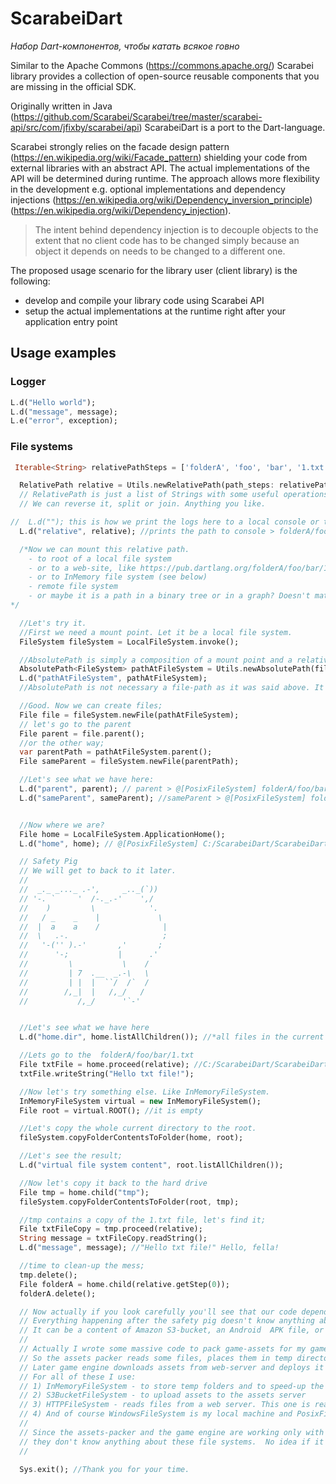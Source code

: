 # ScarabeiDart

*Набор Dart-компонентов, чтобы катать всякое говно*

Similar to the Apache Commons (https://commons.apache.org/) Scarabei library provides a collection of open-source reusable components that you are missing in the official SDK.

Originally written in Java (https://github.com/Scarabei/Scarabei/tree/master/scarabei-api/src/com/jfixby/scarabei/api) ScarabeiDart is a port to the Dart-language.

Scarabei strongly relies on the facade design pattern (https://en.wikipedia.org/wiki/Facade_pattern) shielding your code from external libraries with an abstract API. The actual implementations of the API will be determined during runtime. The approach allows more flexibility in the development e.g. optional implementations and dependency injections (https://en.wikipedia.org/wiki/Dependency_inversion_principle) (https://en.wikipedia.org/wiki/Dependency_injection).

> The intent behind dependency injection is to decouple objects to the extent that no client code has to be changed simply because an object it depends on needs to be changed to a different one.

The proposed usage scenario for the library user (client library) is the following:
 - develop and compile your library code using Scarabei API 
 - setup the actual implementations at the runtime right after your application entry point
 
## Usage examples
### Logger
```Dart
L.d("Hello world");
L.d("message", message);
L.e("error", exception);
```

### File systems
```Dart
 Iterable<String> relativePathSteps = ['folderA', 'foo', 'bar', '1.txt']; //some strings

  RelativePath relative = Utils.newRelativePath(path_steps: relativePathSteps);
  // RelativePath is just a list of Strings with some useful operations like: child(), parent(), beginsWith() and so on.
  // We can reverse it, split or join. Anything you like.

//  L.d(""); this is how we print the logs here to a local console or to a remote log server;
  L.d("relative", relative); //prints the path to console > folderA/foo/bar/1.txt

  /*Now we can mount this relative path.
    - to root of a local file system
    - or to a web-site, like https://pub.dartlang.org/folderA/foo/bar/1.txt
    - or to InMemory file system (see below)
    - remote file system
    - or maybe it is a path in a binary tree or in a graph? Doesn't matter. It is generic!
*/

  //Let's try it.
  //First we need a mount point. Let it be a local file system.
  FileSystem fileSystem = LocalFileSystem.invoke();

  //AbsolutePath is simply a composition of a mount point and a relative path. Let's compose it:
  AbsolutePath<FileSystem> pathAtFileSystem = Utils.newAbsolutePath(fileSystem, relative); // mount_point + relative = [filesystem]+path
  L.d("pathAtFileSystem", pathAtFileSystem);
  //AbsolutePath is not necessary a file-path as it was said above. It can be AbsolutePath<ZipArchiveFileSystem> or anything else.

  //Good. Now we can create files;
  File file = fileSystem.newFile(pathAtFileSystem);
  // let's go to the parent
  File parent = file.parent();
  //or the other way;
  var parentPath = pathAtFileSystem.parent();
  File sameParent = fileSystem.newFile(parentPath);

  //Let's see what we have here:
  L.d("parent", parent); // parent > @[PosixFileSystem] folderA/foo/bar
  L.d("sameParent", sameParent); //sameParent > @[PosixFileSystem] folderA/foo/bar/


  //Now where we are?
  File home = LocalFileSystem.ApplicationHome();
  L.d("home", home); // @[PosixFileSystem] C:/ScarabeiDart/ScarabeiDart/scarabei-desktop-red-example

  // Safety Pig
  // We will get to back to it later.
  //
  //  _._ _..._ .-',     _.._(`))
  // '-. `     '  /-._.-'    ',/
  //    )         \            '.
  //   / _    _    |             \
  //  |  a    a    /              |
  //  \   .-.                     ;
  //   '-('' ).-'       ,'       ;
  //      '-;           |      .'
  //         \           \    /
  //         | 7  .__  _.-\   \
  //         | |  |  ``/  /`  /
  //        /,_|  |   /,_/   /
  //           /,_/      '`-'


  //Let's see what we have here
  L.d("home.dir", home.listAllChildren()); //*all files in the current folder*

  //Lets go to the  folderA/foo/bar/1.txt
  File txtFile = home.proceed(relative); //C:/ScarabeiDart/ScarabeiDart/scarabei-desktop-red-example/folderA/foo/bar/1.txt
  txtFile.writeString("Hello txt file!");

  //Now let's try something else. Like InMemoryFileSystem.
  InMemoryFileSystem virtual = new InMemoryFileSystem();
  File root = virtual.ROOT(); //it is empty

  //Let's copy the whole current directory to the root.
  fileSystem.copyFolderContentsToFolder(home, root);

  //Let's see the result;
  L.d("virtual file system content", root.listAllChildren());

  //Now let's copy it back to the hard drive
  File tmp = home.child("tmp");
  fileSystem.copyFolderContentsToFolder(root, tmp);

  //tmp contains a copy of the 1.txt file, let's find it;
  File txtFileCopy = tmp.proceed(relative);
  String message = txtFileCopy.readString();
  L.d("message", message); //"Hello txt file!" Hello, fella!

  //time to clean-up the mess;
  tmp.delete();
  File folderA = home.child(relative.getStep(0));
  folderA.delete();

  // Now actually if you look carefully you'll see that our code depends on an abstract file API and doesn't care about what is behind it.
  // Everything happening after the safety pig doesn't know anything about the filesystem of each file.
  // It can be a content of Amazon S3-bucket, an Android  APK file, or a bridge duplicating all IO operations on two hard drives.
  //
  // Actually I wrote some massive code to pack game-assets for my games. And my code uses similar approach in Java. (Because java.io.File sucks a lot).
  // So the assets packer reads some files, places them in temp directories and deploys all the stuff at the S3 bucket. Tha bucket is published via web server.
  // Later game engine downloads assets from web-server and deploys it at a local cache.
  // For all of these I use:
  // 1) InMemoryFileSystem - to store temp folders and to speed-up the packing process
  // 2) S3BucketFileSystem - to upload assets to the assets server
  // 3) HTTPFileSystem - reads files from a web server. This one is read-only.
  // 4) And of course WindowsFileSystem is my local machine and PosixFileSystem for Android and iOS devices.
  //
  // Since the assets-packer and the game engine are working only with the abstraction (AbsolutePath<FileSystem> and the File)
  // they don't know anything about these file systems.  No idea if it is Posix or Windows or anything else.
  //

  Sys.exit(); //Thank you for your time.
  ```
